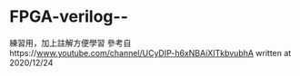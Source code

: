 # FPGA-verilog--
練習用，加上註解方便學習
參考自https://www.youtube.com/channel/UCyDIP-h6xNBAiXITkbvubhA
written at 2020/12/24

